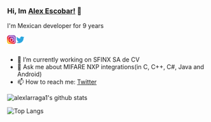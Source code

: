 ### Hi, Im [Alex Escobar!](https://alex-escobar.com) 👋

I'm Mexican developer for 9 years

<a href="https://instagram.com/alex.es.la">
  <img align="left" alt="Alex Escobar | Instagram" width="20px" src="https://raw.githubusercontent.com/alexlarraga1/alexlarraga1/master/assets/instagram.png" />
</a>
<a href="https://twitter.com/AlexEsLa">
  <img align="left" alt="Alex Escobar | Twitter" width="21px" src="https://raw.githubusercontent.com/alexlarraga1/alexlarraga1/master/assets/twitter.svg" />
</a>
<br/>
<br/>


- 🔭 I’m currently working on SFINX SA de CV
- 💬 Ask me about MIFARE NXP integrations(in C, C++, C#, Java and Android) 
- 📫 How to reach me: [Twitter](https://twitter.com/AlexEsLa)



![alexlarraga1's github stats](https://github-readme-stats.vercel.app/api?username=alexlarraga1&show_icons=true&theme=radical&include_all_commits=true)

![Top Langs](https://github-readme-stats.vercel.app/api/top-langs/?username=alexlarraga1&layout=compact&theme=radical)


<!--
**alexlarraga1/alexlarraga1** is a ✨ _special_ ✨ repository because its `README.md` (this file) appears on your GitHub profile.

Here are some ideas to get you started:

- 🔭 I’m currently working on ...
- 🌱 I’m currently learning ...
- 👯 I’m looking to collaborate on ...
- 🤔 I’m looking for help with ...
- 💬 Ask me about ...
- 📫 How to reach me: ...
- 😄 Pronouns: ...
- ⚡ Fun fact: ...
-->
